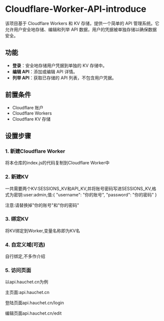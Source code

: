 # Cloudflare-Worker-API-introduce

该项目基于 Cloudflare Workers 和 KV 存储，提供一个简单的 API 管理系统。它允许用户安全地存储、编辑和列举 API 数据，用户的凭据被单独存储以确保数据安全。

## 功能

- **登录**：安全地存储用户凭据到单独的 KV 存储中。
- **编辑 API**：添加或编辑 API 详情。
- **列举 API**：获取已存储的 API 列表，不包含用户凭据。

## 前置条件

- Cloudflare 账户
- Cloudflare Workers
- Cloudflare KV 存储

## 设置步骤

### 1. 新建Cloudflare Worker

将本仓库的index.js的代码复制到Cloudflare Worker中

### 2. 新建KV

一共需要两个KV:SESSIONS_KV和API_KV,并将账号密码写进SESSIONS_KV,格式为密钥:user:admin,值:{ "username": "你的账号", "password": "你的密码" }

注意:请替换掉"你的账号"和"你的密码"


### 3. 绑定KV

将KV绑定到Worker,变量名称即为KV名

### 4. 自定义域(可选)

自行绑定,不多作介绍

### 5. 访问页面

以api.hauchet.cn为例

主页面:api.hauchet.cn

登陆页面api.hauchet.cn/login

编辑页面api.hauchet.cn/edit
